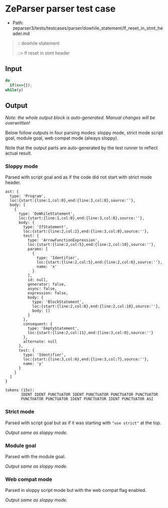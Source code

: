 # ZeParser parser test case

- Path: zeparser3/tests/testcases/parser/dowhile_statement/lf_reset_in_stmt_header.md

> :: dowhile statement
>
> ::> lf reset in stmt header
>
> 


## Input

`````js
do
  if(x=>{});
while(y)
`````

## Output

_Note: the whole output block is auto-generated. Manual changes will be overwritten!_

Below follow outputs in four parsing modes: sloppy mode, strict mode script goal, module goal, web compat mode (always sloppy).

Note that the output parts are auto-generated by the test runner to reflect actual result.

### Sloppy mode

Parsed with script goal and as if the code did not start with strict mode header.

`````
ast: {
  type: 'Program',
  loc:{start:{line:1,col:0},end:{line:3,col:8},source:''},
  body: [
    {
      type: 'DoWhileStatement',
      loc:{start:{line:1,col:0},end:{line:3,col:8},source:''},
      body: {
        type: 'IfStatement',
        loc:{start:{line:2,col:2},end:{line:3,col:0},source:''},
        test: {
          type: 'ArrowFunctionExpression',
          loc:{start:{line:2,col:5},end:{line:2,col:10},source:''},
          params: [
            {
              type: 'Identifier',
              loc:{start:{line:2,col:5},end:{line:2,col:6},source:''},
              name: 'x'
            }
          ],
          id: null,
          generator: false,
          async: false,
          expression: false,
          body: {
            type: 'BlockStatement',
            loc:{start:{line:2,col:8},end:{line:2,col:10},source:''},
            body: []
          }
        },
        consequent: {
          type: 'EmptyStatement',
          loc:{start:{line:2,col:11},end:{line:3,col:0},source:''}
        },
        alternate: null
      },
      test: {
        type: 'Identifier',
        loc:{start:{line:3,col:6},end:{line:3,col:7},source:''},
        name: 'y'
      }
    }
  ]
}

tokens (15x):
       IDENT IDENT PUNCTUATOR IDENT PUNCTUATOR PUNCTUATOR PUNCTUATOR
       PUNCTUATOR PUNCTUATOR IDENT PUNCTUATOR IDENT PUNCTUATOR ASI
`````

### Strict mode

Parsed with script goal but as if it was starting with `"use strict"` at the top.

_Output same as sloppy mode._

### Module goal

Parsed with the module goal.

_Output same as sloppy mode._

### Web compat mode

Parsed in sloppy script mode but with the web compat flag enabled.

_Output same as sloppy mode._
